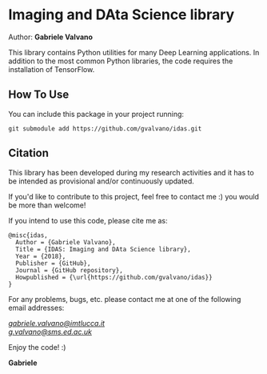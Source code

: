 # Imaging and DAta Science library

Author: <b>Gabriele Valvano</b>

This library contains Python utilities for many Deep Learning applications. In addition to the most common Python libraries, the code requires the installation of TensorFlow.

## How To Use
You can include this package in your project running:
```  
git submodule add https://github.com/gvalvano/idas.git 
```  
  
## Citation
This library has been developed during my research activities and it has to be intended as provisional and/or continuously updated.

If you'd like to contribute to this project, feel free to contact me :) you would be more than welcome!

If you intend to use this code, please cite me as:

```
@misc{idas,
  Author = {Gabriele Valvano},
  Title = {IDAS: Imaging and DAta Science library},
  Year = {2018},
  Publisher = {GitHub},
  Journal = {GitHub repository},
  Howpublished = {\url{https://github.com/gvalvano/idas}}
}
```

For any problems, bugs, etc. please contact me at one of the following email addresses:

  *gabriele.valvano@imtlucca.it* \
  *g.valvano@sms.ed.ac.uk*

Enjoy the code! :)

**Gabriele**